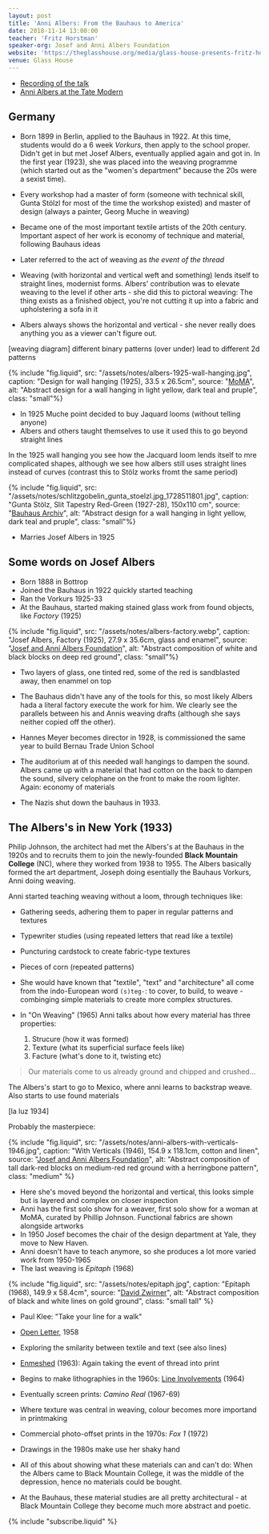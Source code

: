 ```yaml
---
layout: post
title: 'Anni Albers: From the Bauhaus to America'
date: 2018-11-14 13:00:00
teacher: 'Fritz Horstman'
speaker-org: Josef and Anni Albers Foundation
website: 'https://theglasshouse.org/media/glass-house-presents-fritz-horstman-on-anni-albers'
venue: Glass House
---
```


- [Recording of the talk](https://theglasshouse.org/media/glass-house-presents-fritz-horstman-on-anni-albers)
- [Anni Albers at the Tate Modern](https://www.tate.org.uk/whats-on/tate-modern/exhibition/anni-albers)

## Germany

- Born 1899 in Berlin, applied to the Bauhaus in 1922. At this time, students would do a 6 week _Vorkurs_, then apply to the school proper. Didn't get in but met Josef Albers, eventually applied again and got in. In the first year (1923), she was placed into the weaving programme (which started out as the "women's department" because the 20s were a sexist time).
- Every workshop had a master of form (someone with technical skill, Gunta Stölzl for most of the time the workshop existed) and master of design (always a painter, Georg Muche in weaving)

- Became one of the most important textile artists of the 20th century. Important aspect of her work is economy of technique and material, following Bauhaus ideas
- Later referred to the act of weaving as _the event of the thread_

- Weaving (with horizontal and vertical weft and something) lends itself to straight lines, modernist forms. Albers' contribution was to elevate weaving to the level if other arts - she did this to pictoral weaving: The thing exists as a finished object, you're not cutting it up into a fabric and upholstering a sofa in it
- Albers always shows the horizontal and vertical - she never really does anything you as a viewer can't figure out.

[weaving diagram] different binary patterns (over under) lead to different 2d patterns

{% include "fig.liquid", src: "/assets/notes/albers-1925-wall-hanging.jpg", caption: "Design for wall hanging (1925), 33.5 x 26.5cm", source: "[MoMA](https://www.moma.org/collection/works/3738)", alt: "Abstract design for a wall hanging in light yellow, dark teal and pruple", class: "small"%}

- In 1925 Muche point decided to buy Jaquard looms (without telling anyone)
- Albers and others taught themselves to use it used this to go beyond straight lines

In the 1925 wall hanging you see how the Jacquard loom lends itself to mre complicated shapes, although we see how albers still uses straight lines instead of curves (contrast this to Stölz works fromt the same period)

{% include "fig.liquid", src: "/assets/notes/schlitzgobelin_gunta_stoelzl.jpg_1728511801.jpg", caption: "Gunta Stölz, Slit Tapestry Red-Green (1927-28), 150x110 cm", source: "[Bauhaus Archiv](https://open-archive.bauhaus.de/eMP/eMuseumPlus?service=direct/1/ResultListView/result.t1.collection_list.$TspTitleImageLink.link&sp=10&sp=Scollection&sp=SfieldValue&sp=0&sp=0&sp=3&sp=SdetailList&sp=0&sp=Sdetail&sp=0&sp=F&sp=T&sp=2)", alt: "Abstract design for a wall hanging in light yellow, dark teal and pruple", class: "small"%}

- Marries Josef Albers in 1925

## Some words on Josef Albers

- Born 1888 in Bottrop
- Joined the Bauhaus in 1922 quickly started teaching
- Ran the Vorkurs 1925-33
- At the Bauhaus, started making stained glass work from found objects, like _Factory_ (1925)

{% include "fig.liquid", src: "/assets/notes/albers-factory.webp", caption: "Josef Albers, Factory (1925), 27.9 x 35.6cm, glass and enamel", source: "[Josef and Anni Albers Foundation](https://www.albersfoundation.org/art/highlights/fabrik-factory)", alt: "Abstract composition of white and black blocks on deep red ground", class: "small"%}

- Two layers of glass, one tinted red, some of the red is sandblasted away, then enammel on top
- The Bauhaus didn't have any of the tools for this, so most likely Albers hada a literal factory execute the work for him. We clearly see the parallels between his and Annis weaving drafts (although she says neither copied off the other).

- Hannes Meyer becomes director in 1928, is commissioned the same year to build Bernau Trade Union School
- The auditorium at of this needed wall hangings to dampen the sound. Albers came up with a material that had cotton on the back to dampen the sound, silvery celophane on the front to make the room lighter. Again: economy of materials
- The Nazis shut down the bauhaus in 1933.

## The Albers's in New York (1933)

Philip Johnson, the architect had met the Albers's at the Bauhaus in the 1920s and to recruits them to join the newly-founded **Black Mountain College** (NC), where they worked from 1938 to 1955. The Albers basically formed the art department, Joseph doing esentially the Bauhaus Vorkurs, Anni doing weaving.

Anni started teaching weaving without a loom, through techniques like:

- Gathering seeds, adhering them to paper in regular patterns and textures
- Typewriter studies (using repeated letters that read like a textile)
- Puncturing cardstock to create fabric-type textures
- Pieces of corn (repeated patterns)

- She would have known that "textile", "text" and "architecture" all come from the indo-European word `(s)teg-`: to cover, to build, to weave - combinging simple materials to create more complex structures.

- In "On Weaving" (1965) Anni talks about how every material has three properties:
  1. Strucure (how it was formed)
  2. Texture (what its superficial surface feels like)
  3. Facture (what's done to it, twisting etc)

> Our materials come to us already ground and chipped and crushed...

The Albers's start to go to Mexico, where anni learns to backstrap weave. Also starts to use found materials

[la luz 1934]

Probably the masterpiece:

{% include "fig.liquid", src: "/assets/notes/anni-albers-with-verticals-1946.jpg", caption: "With Verticals (1946), 154.9 x 118.1cm, cotton and linen", source: "[Josef and Anni Albers Foundation](https://www.albersfoundation.org/art/highlights/with-verticals)", alt: "Abstract composition of tall dark-red blocks on medium-red red ground with a herringbone pattern", class: "medium" %}

- Here she's moved beyond the horizontal and vertical, this looks simple but is layered and complex on closer inspection
- Anni has the first solo show for a weaver, first solo show for a woman at MoMA, curated by Phillip Johnson. Functional fabrics are shown alongside artworks
- In 1950 Josef becomes the chair of the design department at Yale, they move to New Haven.
- Anni doesn't have to teach anymore, so she produces a lot more varied work from 1950-1965
- The last weaving is _Epitaph_ (1968)

{% include "fig.liquid", src: "/assets/notes/epitaph.jpg", caption: "Epitaph (1968), 149.9 x 58.4cm", source: "[David Zwirner](https://www.davidzwirner.com/artworks/anni-albers-epitaph-149d6)", alt: "Abstract composition of black and white lines on gold ground", class: "small tall" %}

- Paul Klee: "Take your line for a walk"

- [Open Letter](https://www.albersfoundation.org/art/highlights/open-letter), 1958
- Exploring the smilarity between textile and text (see also lines)
- [Enmeshed](https://www.moma.org/collection/works/76041) (1963): Again taking the event of thread into print

- Begins to make lithographies in the 1960s: [Line Involvements](https://www.metmuseum.org/art/collection/search/711637) (1964)
- Eventually screen prints: _Camino Real_ (1967-69)
- Where texture was central in weaving, colour becomes more importand in printmaking
- Commercial photo-offset prints in the 1970s: _Fox 1_ (1972)
- Drawings in the 1980s make use her shaky hand

- All of this about showing what these materials can and can't do: When the Albers came to Black Mountain College, it was the middle of the depression, hence no materials could be bought.
- At the Bauhaus, these material studies are all pretty architectural - at Black Mountain College they become much more abstract and poetic.

{% include "subscribe.liquid" %}

